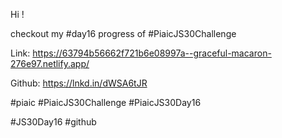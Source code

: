 Hi !



checkout my #day16 progress of #PiaicJS30Challenge



Link: https://63794b56662f721b6e08997a--graceful-macaron-276e97.netlify.app/



Github: https://lnkd.in/dWSA6tJR



#piaic #PiaicJS30Challenge #PiaicJS30Day16

#JS30Day16 #github